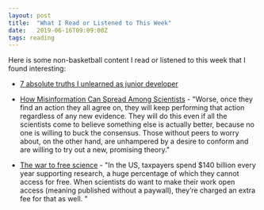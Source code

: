 ```yaml
---
layout: post
title:  "What I Read or Listened to This Week"
date:   2019-06-16T09:09:00Z
tags: reading
---
```

Here is some non-basketball content I read or listened to this week that I found interesting:


* [7 absolute truths I unlearned as junior developer](https://monicalent.com/blog/2019/06/03/absolute-truths-unlearned-as-junior-developer/)

* [How Misinformation Can Spread Among Scientists](https://behavioralscientist.org/how-misinformation-can-spread-among-scientists/) - "Worse, once they find an action they all agree on, they will keep performing that action regardless of any new evidence. They will do this even if all the scientists come to believe something else is actually better, because no one is willing to buck the consensus. Those without peers to worry about, on the other hand, are unhampered by a desire to conform and are willing to try out a new, promising theory."

* [The war to free science](https://www.vox.com/the-highlight/2019/6/3/18271538/open-access-elsevier-california-sci-hub-academic-paywalls) - "In the US, taxpayers spend $140 billion every year supporting research, a huge percentage of which they cannot access for free. When scientists do want to make their work open access (meaning published without a paywall), they’re charged an extra fee for that as well. "
